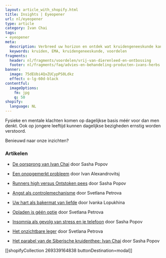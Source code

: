 ```yaml
---
layout: article_with_shopify.html
title: Insights | Eyeopener
url: nl/eyeopener
type: article
category: Ivan Chai
tags:
- eyeopener
meta:
  description: Verbreed uw horizon en ontdek wat kruidengeneeskunde kan betekenen in het dagelijks leven. Veilig en effectief op langere termijn en tevens vrij van dierenleed en chemicaliën. Benieuwd naar de inzichten?
  keywords: kruiden, EMA, kruidengeneeskunde, voordelen
fragments:
  header: nl/fragments/voordelen/vrij-van-dierenleed-en-ontbossing
  footer: nl/fragments/faq/advies-en-behandeling-producten-ivans-herbs
banner:
  image: 75dEUbi4QxZUCypPS0Ldkz
  effect: o-lg-60d-black
contentful:
  imageOptions:
    fm: jpg
    q: 50
shopify:
  language: NL
---
```


Fysieke en mentale klachten komen op dagelijkse basis méér voor dan men denkt. Ook op jongere leeftijd kunnen dagelijkse bezigheden ernstig worden verstoord.

Benieuwd naar onze inzichten?

### Artikelen

* [De oorsprong van Ivan Chai](/nl/artikel/ivanchai/de-oorsprong-van-ivan-chai/) door Sasha Popov

* [Een onopgemerkt probleem](/nl/artikel/prostaat/prostaatkanker/een-onopgemerkt-probleem/) door Ivan Alexandrovitsj

* [Runners high versus Ontstoken pees](/nl/artikel/peesontsteking/runners-high-versus-ontstoken-pees) door Sasha Popov

* [Angst als controlemechanisme](/nl/artikel/angst/angst-als-controlemechanisme/) door Svetlana Petrova

* [Uw hart als bakermat van liefde](/nl/artikel/hart-en-vaatziekten/uw-hart-als-bakermat-van-liefde/) door Ivanka Lopukhina

* [Opladen is géén optie](/nl/artikel/burnout/opladen-is-geen-optie/) door Svetlana Petrova

* [Insomnia als gevolg van stress en je telefoon](/nl/artikel/slaapproblemen/insomnia-als-gevolg-van-stress-en-je-telefoon/) door Sasha Popov

* [Het onzichtbare leger](/nl/artikel/infecties/het-onzichtbare-leger/) door Svetlana Petrova

* [Het parabel van de Siberische kruidenthee: Ivan Chai](/nl/identity/het-parabel-van-de-siberische-kruidenthee/) door Sasha Popov

[[shopifyCollection 269339164838 buttonDestination=modal]]
